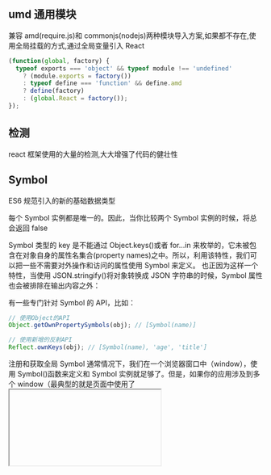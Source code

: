 ## umd 通用模块

兼容 amd(require.js)和 commonjs(nodejs)两种模块导入方案,如果都不存在,使用全局挂载的方式,通过全局变量引入 React

```js
(function(global, factory) {
  typeof exports === 'object' && typeof module !== 'undefined'
    ? (module.exports = factory())
    : typeof define === 'function' && define.amd
    ? define(factory)
    : (global.React = factory());
});
```

## 检测

react 框架使用的大量的检测,大大增强了代码的健壮性

## Symbol

ES6 规范引入的新的基础数据类型

每个 Symbol 实例都是唯一的。因此，当你比较两个 Symbol 实例的时候，将总会返回 false

Symbol 类型的 key 是不能通过 Object.keys()或者 for...in 来枚举的，它未被包含在对象自身的属性名集合(property names)之中。所以，利用该特性，我们可以把一些不需要对外操作和访问的属性使用 Symbol 来定义。
也正因为这样一个特性，当使用 JSON.stringify()将对象转换成 JSON 字符串的时候，Symbol 属性也会被排除在输出内容之外：

有一些专门针对 Symbol 的 API，比如：

```js
// 使用Object的API
Object.getOwnPropertySymbols(obj); // [Symbol(name)]

// 使用新增的反射API
Reflect.ownKeys(obj); // [Symbol(name), 'age', 'title']
```

注册和获取全局 Symbol
通常情况下，我们在一个浏览器窗口中（window），使用 Symbol()函数来定义和 Symbol 实例就足够了。但是，如果你的应用涉及到多个 window（最典型的就是页面中使用了<iframe>），并需要这些 window 中使用的某些 Symbol 是同一个，那就不能使用 Symbol()函数了，因为用它在不同 window 中创建的 Symbol 实例总是唯一的，而我们需要的是在所有这些 window 环境下保持一个共享的 Symbol。这种情况下，我们就需要使用另一个 API 来创建或获取 Symbol，那就是 Symbol.for()，它可以注册或获取一个 window 间全局的 Symbol 实例：

```js
let gs1 = Symbol.for('global_symbol_1'); //注册一个全局Symbol
let gs2 = Symbol.for('global_symbol_1'); //获取全局Symbol

gs1 === gs2; // true
```

## Object.prototype.propertyIsEnumerable

判断对象是否可以枚举,使用 for in 或者 使用 Object.keys 遍历

## Object.getOwnPropertyNames

返回对象的所有 key

```js
var test1 = new String('abc');
test1[5] = 'de';
Object.getOwnPropertyNames(test1); // ["0", "1", "2", "5", "length"]
```

在老版本的 v8 引擎有几个 bug

```js
// https://bugs.chromium.org/p/v8/issues/detail?id=4118

var str = new String('abc');
str[5] = 'de';

var expected = ['0', '1', '2', '5', 'length']; // 期望返回
var actual = Object.getOwnPropertyNames(str);

// our actual is 实际返回
['5', '0', '1', '2', 'length'];
```

```js
// https://bugs.chromium.org/p/v8/issues/detail?id=3056

var o = {};
for (var i = 0; i < 10; i++) {
  o['_' + String.fromCharCode(i)] = i;
}
Object.getOwnPropertyNames(o).map(function(n) { return o[n]; })

Returns

[4, 1, 2, 3, 9, 6, 7, 0, 8, 5]

but the expected result is

[0, 1, 2, 3, 4, 5, 6, 7, 8, 9]
```

这两个 bug 都是因为 getOwnPropertyNames,返回的列表乱序导致的 bug

## void 0

void 0 // 表示 undefined

1. 使用 void 的目的就是为了返回 undefined,比直接使用 undefined 少了 3 个字符
2. 直接使用 undefined 可能会被重写,而使用 void 0 不会被重写

## ES6 模板字符串

模板字符串可以添加变量

```js
var str = 111;
console.log(`${str}`);
```

## React.PureComponent

> React.PureComponent 与 React.Component 很相似。两者的区别在于 React.Component 并未实现 shouldComponentUpdate()，而 React.PureComponent 中以浅层对比 prop 和 state 的方式来实现了该函数。
> 如果赋予 React 组件相同的 props 和 state，render() 函数会渲染相同的内容，那么在某些情况下使用 React.PureComponent 可提高性能。
> 此外，React.PureComponent 中的 shouldComponentUpdate() 将跳过所有子组件树的 prop 更新。因此，请确保所有子组件也都是“纯”的组件。

## Object.seal

Object.seal()方法封闭一个对象，阻止添加新属性并将所有现有属性标记为不可配置(不能删除)。当前属性的值只要可写就可以改变

```js
const object1 = {
  property1: 42
};

Object.seal(object1);
object1.property1 = 33;
console.log(object1.property1);
// expected output: 33

delete object1.property1; // cannot delete when sealed
console.log(object1.property1);
// expected output: 33
```

对比 Object.freeze()
该方法不能新增删除对象的属性,也不能修改,相当于一个常量

兼容性:

兼容 ie9

## performance

Performance 是一个做前端性能监控离不开的 API，最好在页面完全加载完成之后再使用，因为很多值必须在页面完全加载之后才能得到。最简单的办法是在 window.onload 事件中读取各种数据。
参考来源: https://www.cnblogs.com/bldxh/p/6857324.html
